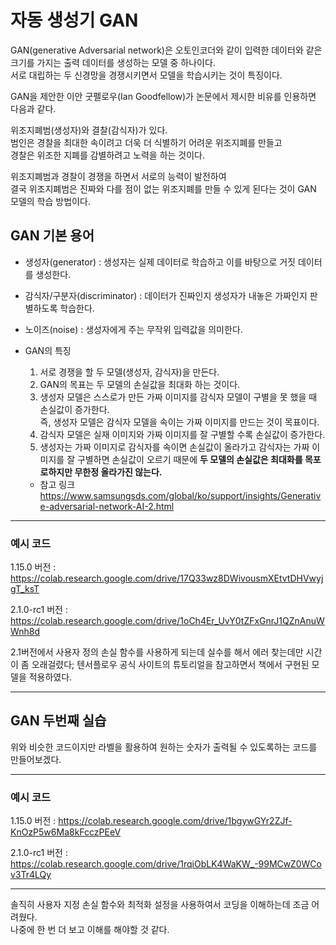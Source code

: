 # 자동 생성기 GAN

GAN(generative Adversarial network)은 오토인코더와 같이 입력한 데이터와 같은 크기를 가지는 출력 데이터를 생성하는 모델 중 하나이다.\
서로 대립하는 두 신경망을 경쟁시키면서 모델을 학습시키는 것이 특징이다.

GAN을 제안한 이안 굿펠로우(Ian Goodfellow)가 논문에서 제시한 비유를 인용하면 다음과 같다.

위조지폐범(생성자)와 결찰(감식자)가 있다.\
범인은 경찰을 최대한 속이려고 더욱 더 식별하기 어려운 위조지폐를 만들고\
경찰은 위조한 지폐를 감별하려고 노력을 하는 것이다.

위조지폐범과 경찰이 경쟁을 하면서 서로의 능력이 발전하여\
결국 위조지폐범은 진짜와 다를 점이 없는 위조지폐를 만들 수 있게 된다는 것이 GAN 모델의 학습 방법이다.


## GAN 기본 용어

+ 생성자(generator) : 생성자는 실제 데이터로 학습하고 이를 바탕으로 거짓 데이터를 생성한다.
+ 감식자/구분자(discriminator) : 데이터가 진짜인지 생성자가 내놓은 가짜인지 판별하도록 학습한다.
+ 노이즈(noise) : 생성자에게 주는 무작위 입력값을 의미한다.

+ GAN의 특징
  1. 서로 경쟁을 할 두 모델(생성자, 감식자)을 만든다.
  2. GAN의 목표는 두 모델의 손실값을 최대화 하는 것이다.
  3. 생성자 모델은 스스로가 만든 가짜 이미지를 감식자 모델이 구별을 못 했을 때 손실값이 증가한다.\
  즉, 생성자 모델은 감식자 모델을 속이는 가짜 이미지를 만드는 것이 목표이다.
  3. 감식자 모델은 실재 이미지와 가짜 이미지를 잘 구별할 수록 손실값이 증가한다.
  4. 생성자는 가짜 이미지로 감식자를 속이면 손실값이 올라가고 감식자는 가짜 이미지를 잘 구별하면 손실값이 오르기 때문에 **두 모델의 손실값은 최대화를 목포로하지만 무한정 올라가진 않는다.**
  + 참고 링크\
  https://www.samsungsds.com/global/ko/support/insights/Generative-adversarial-network-AI-2.html

---
### 예시 코드

1.15.0 버전 : https://colab.research.google.com/drive/17Q33wz8DWivousmXEtvtDHVwyjgT_ksT

2.1.0-rc1 버전 : https://colab.research.google.com/drive/1oCh4Er_UvY0tZFxGnrJ1QZnAnuWWnh8d

2.1버전에서 사용자 정의 손실 함수를 사용하게 되는데 실수를 해서 에러 찾는데만 시간이 좀 오래걸렸다;
텐서플로우 공식 사이트의 튜토리얼을 참고하면서 책에서 구현된 모델을 적용하였다. 

---

## GAN 두번째 실습

위와 비슷한 코드이지만 라벨을 활용하여 원하는 숫자가 출력될 수 있도록하는 코드를 만들어보겠다.

---
### 예시 코드

1.15.0 버전 : https://colab.research.google.com/drive/1bgywGYr2ZJf-KnOzP5w6Ma8kFcczPEeV

2.1.0-rc1 버전 : https://colab.research.google.com/drive/1rqiObLK4WaKW_-99MCwZ0WCov3Tr4LQy

---

솔직히 사용자 지정 손실 함수와 최적화 설정을 사용하여서 코딩을 이해하는데 조금 어려웠다.\
나중에 한 번 더 보고 이해를 해야할 것 같다.
